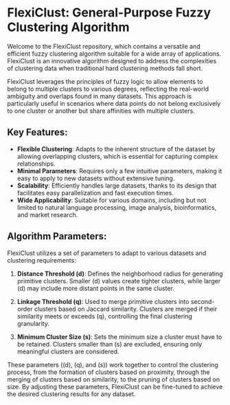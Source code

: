 # FlexiClust: General-Purpose Fuzzy Clustering Algorithm

Welcome to the FlexiClust repository, which contains a versatile and efficient fuzzy clustering algorithm suitable for a wide array of applications. FlexiClust is an innovative algorithm designed to address the complexities of clustering data when traditional hard clustering methods fall short.

FlexiClust leverages the principles of fuzzy logic to allow elements to belong to multiple clusters to various degrees, reflecting the real-world ambiguity and overlaps found in many datasets. This approach is particularly useful in scenarios where data points do not belong exclusively to one cluster or another but share affinities with multiple clusters.

## Key Features:
- **Flexible Clustering**: Adapts to the inherent structure of the dataset by allowing overlapping clusters, which is essential for capturing complex relationships.
- **Minimal Parameters**: Requires only a few intuitive parameters, making it easy to apply to new datasets without extensive tuning.
- **Scalability**: Efficiently handles large datasets, thanks to its design that facilitates easy parallelization and fast execution times.
- **Wide Applicability**: Suitable for various domains, including but not limited to natural language processing, image analysis, bioinformatics, and market research.

## Algorithm Parameters:
FlexiClust utilizes a set of parameters to adapt to various datasets and clustering requirements:

1. **Distance Threshold \(d\)**: Defines the neighborhood radius for generating primitive clusters. Smaller \(d\) values create tighter clusters, while larger \(d\) may include more distant points in the same cluster.

2. **Linkage Threshold \(q\)**: Used to merge primitive clusters into second-order clusters based on Jaccard similarity. Clusters are merged if their similarity meets or exceeds \(q\), controlling the final clustering granularity.

3. **Minimum Cluster Size \(s\)**: Sets the minimum size a cluster must have to be retained. Clusters smaller than \(s\) are excluded, ensuring only meaningful clusters are considered.

These parameters (\(d\), \(q\), and \(s\)) work together to control the clustering process, from the formation of clusters based on proximity, through the merging of clusters based on similarity, to the pruning of clusters based on size. By adjusting these parameters, FlexiClust can be fine-tuned to achieve the desired clustering results for any dataset.
